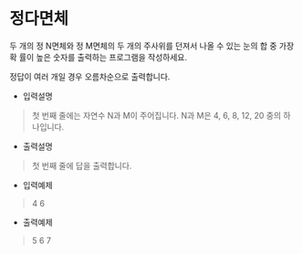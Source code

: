 # 정다면체

두 개의 정 N면체와 정 M면체의 두 개의 주사위를 던져서 나올 수 있는 눈의 합 중 가장 확 률이 높은 숫자를 출력하는 프로그램을 작성하세요. 

정답이 여러 개일 경우 오름차순으로 출력합니다.



* 입력설명

>첫 번째 줄에는 자연수 N과 M이 주어집니다.  N과 M은 4, 6, 8, 12, 20 중의 하나입니다.

* 출력설명

> 첫 번째 줄에 답을 출력합니다.

* 입력예제

>4 6

* 출력예제

>5 6 7